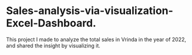 # Sales-analysis-via-visualization-Excel-Dashboard.
This project I made to analyze the total sales in Vrinda in the year of 2022, and shared the insight by visualizing it. 
